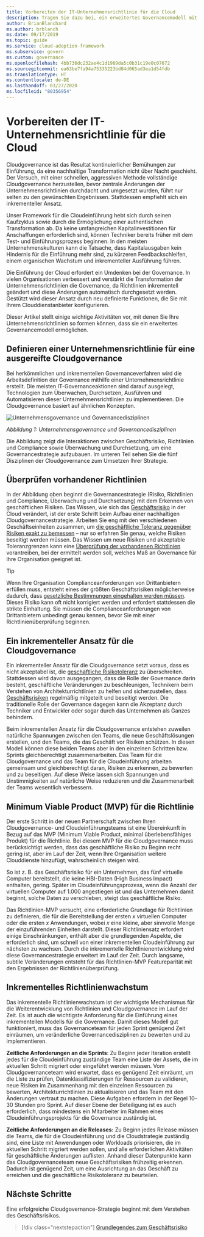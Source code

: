 ```yaml
---
title: Vorbereiten der IT-Unternehmensrichtlinie für die Cloud
description: Tragen Sie dazu bei, ein erweitertes Governancemodell mit Schlüsselaktivitäten wie inkrementelle Änderungen der Unternehmensrichtlinien und automatisierte Durchsetzung zu ermöglichen.
author: BrianBlanchard
ms.author: brblanch
ms.date: 09/17/2019
ms.topic: guide
ms.service: cloud-adoption-framework
ms.subservice: govern
ms.custom: governance
ms.openlocfilehash: 4bb736dc232ae4c1d1989da5c0b31c19e0c07672
ms.sourcegitcommit: ea63be7fa94a75335223bd84d065ad3ea1d54fdb
ms.translationtype: HT
ms.contentlocale: de-DE
ms.lasthandoff: 03/27/2020
ms.locfileid: "80356954"
---
```

<!-- markdownlint-disable MD026 -->

# <a name="prepare-corporate-it-policy-for-the-cloud"></a>Vorbereiten der IT-Unternehmensrichtlinie für die Cloud

Cloudgovernance ist das Resultat kontinuierlicher Bemühungen zur Einführung, da eine nachhaltige Transformation nicht über Nacht geschieht. Der Versuch, mit einer schnellen, aggressiven Methode vollständige Cloudgovernance herzustellen, bevor zentrale Änderungen der Unternehmensrichtlinien durchdacht und umgesetzt wurden, führt nur selten zu den gewünschten Ergebnissen. Stattdessen empfiehlt sich ein inkrementeller Ansatz.

Unser Framework für die Cloudeinführung hebt sich durch seinen Kaufzyklus sowie durch die Ermöglichung einer authentischen Transformation ab. Da keine umfangreichen Kapitalinvestitionen für Anschaffungen erforderlich sind, können Techniker bereits früher mit dem Test- und Einführungsprozess beginnen. In den meisten Unternehmenskulturen kann die Tatsache, dass Kapitalausgaben kein Hindernis für die Einführung mehr sind, zu kürzeren Feedbackschleifen, einem organischen Wachstum und inkrementeller Ausführung führen.

Die Einführung der Cloud erfordert ein Umdenken bei der Governance. In vielen Organisationen verbessert und verstärkt die Transformation der Unternehmensrichtlinien die Governance, da Richtlinien inkrementell geändert und diese Änderungen automatisch durchgesetzt werden. Gestützt wird dieser Ansatz durch neu definierte Funktionen, die Sie mit Ihrem Clouddienstanbieter konfigurieren.

Dieser Artikel stellt einige wichtige Aktivitäten vor, mit denen Sie Ihre Unternehmensrichtlinien so formen können, dass sie ein erweitertes Governancemodell ermöglichen.

## <a name="define-corporate-policy-to-mature-cloud-governance"></a>Definieren einer Unternehmensrichtlinie für eine ausgereifte Cloudgovernance

Bei herkömmlichen und inkrementellen Governanceverfahren wird die Arbeitsdefinition der Governance mithilfe einer Unternehmensrichtlinie erstellt. Die meisten IT-Governanceaktionen sind darauf ausgelegt, Technologien zum Überwachen, Durchsetzen, Ausführen und Automatisieren dieser Unternehmensrichtlinien zu implementieren. Die Cloudgovernance basiert auf ähnlichen Konzepten.

![Unternehmensgovernance und Governancedisziplinen](../../_images/operational-transformation-govern-highres.png)

*Abbildung 1: Unternehmensgovernance und Governancedisziplinen*

Die Abbildung zeigt die Interaktionen zwischen Geschäftsrisiko, Richtlinien und Compliance sowie Überwachung und Durchsetzung, um eine Governancestrategie aufzubauen. Im unteren Teil sehen Sie die fünf Disziplinen der Cloudgovernance zum Umsetzen Ihrer Strategie.

## <a name="review-existing-policies"></a>Überprüfen vorhandener Richtlinien

In der Abbildung oben beginnt die Governancestrategie (Risiko, Richtlinien und Compliance, Überwachung und Durchsetzung) mit dem Erkennen von geschäftlichen Risiken. Das Wissen, wie sich das [Geschäftsrisiko](./business-risk.md) in der Cloud verändert, ist der erste Schritt beim Aufbau einer nachhaltigen Cloudgovernancestrategie. Arbeiten Sie eng mit den verschiedenen Geschäftseinheiten zusammen, um [die geschäftliche Toleranz gegenüber Risiken exakt zu bemessen](./risk-tolerance.md) – nur so erfahren Sie genau, welche Risiken beseitigt werden müssen. Das Wissen um neue Risiken und akzeptable Toleranzgrenzen kann eine [Überprüfung der vorhandenen Richtlinien](./cloud-policy-review.md) vorantreiben, bei der ermittelt werden soll, welches Maß an Governance für Ihre Organisation geeignet ist.

> [!TIP]
> Wenn Ihre Organisation Complianceanforderungen von Drittanbietern erfüllen muss, entsteht eines der größten Geschäftsrisiken möglicherweise dadurch, dass [gesetzliche Bestimmungen eingehalten werden müssen](./regulatory-compliance.md). Dieses Risiko kann oft nicht korrigiert werden und erfordert stattdessen die strikte Einhaltung. Sie müssen die Complianceanforderungen von Drittanbietern unbedingt genau kennen, bevor Sie mit einer Richtlinienüberprüfung beginnen.

## <a name="an-incremental-approach-to-cloud-governance"></a>Ein inkrementeller Ansatz für die Cloudgovernance

Ein inkrementeller Ansatz für die Cloudgovernance setzt voraus, dass es nicht akzeptabel ist, die [geschäftliche Risikotoleranz](./risk-tolerance.md) zu überschreiten. Stattdessen wird davon ausgegangen, dass die Rolle der Governance darin besteht, geschäftliche Veränderungen zu beschleunigen, Technikern beim Verstehen von Architekturrichtlinien zu helfen und sicherzustellen, dass [Geschäftsrisiken](./business-risk.md) regelmäßig mitgeteilt und beseitigt werden. Die traditionelle Rolle der Governance dagegen kann die Akzeptanz durch Techniker und Entwickler oder sogar durch das Unternehmen als Ganzes behindern.

Beim inkrementellen Ansatz für die Cloudgovernance entstehen zuweilen natürliche Spannungen zwischen den Teams, die neue Geschäftslösungen erstellen, und den Teams, die das Geschäft vor Risiken schützen. In diesen Modell können diese beiden Teams aber in den einzelnen Schritten bzw. Sprints gleichberechtigt zusammenarbeiten. Das Team für die Cloudgovernance und das Team für die Cloudeinführung arbeiten gemeinsam und gleichberechtigt daran, Risiken zu erkennen, zu bewerten und zu beseitigen. Auf diese Weise lassen sich Spannungen und Unstimmigkeiten auf natürliche Weise reduzieren und die Zusammenarbeit der Teams wesentlich verbessern.

## <a name="minimum-viable-product-mvp-for-policy"></a>Minimum Viable Product (MVP) für die Richtlinie

Der erste Schritt in der neuen Partnerschaft zwischen Ihren Cloudgovernance- und Cloudeinführungsteams ist eine Übereinkunft in Bezug auf das MVP (Minimum Viable Product, minimal überlebensfähiges Produkt) für die Richtlinie. Bei diesem MVP für die Cloudgovernance muss berücksichtigt werden, dass das geschäftliche Risiko zu Beginn recht gering ist, aber im Lauf der Zeit, wenn Ihre Organisation weitere Clouddienste hinzufügt, wahrscheinlich steigen wird.

So ist z. B. das Geschäftsrisiko für ein Unternehmen, das fünf virtuelle Computer bereitstellt, die keine HBI-Daten (High Business Impact) enthalten, gering. Später im Cloudeinführungsprozess, wenn die Anzahl der virtuellen Computer auf 1.000 angestiegen ist und das Unternehmen damit beginnt, solche Daten zu verschieben, steigt das geschäftliche Risiko.

Das Richtlinien-MVP versucht, eine erforderliche Grundlage für Richtlinien zu definieren, die für die Bereitstellung der ersten _x_ virtuellen Computer oder die ersten _x_ Anwendungen, wobei _x_ eine kleine, aber sinnvolle Menge der einzuführenden Einheiten darstellt. Dieser Richtliniensatz erfordert einige Einschränkungen, enthält aber die grundlegenden Aspekte, die erforderlich sind, um schnell von einer inkrementellen Cloudeinführung zur nächsten zu wachsen. Durch die inkrementelle Richtlinienentwicklung wird diese Governancestrategie erweitert im Lauf der Zeit. Durch langsame, subtile Veränderungen entsteht für das Richtlinien-MVP Featureparität mit den Ergebnissen der Richtlinienüberprüfung.

## <a name="incremental-policy-growth"></a>Inkrementelles Richtlinienwachstum

Das inkrementelle Richtlinienwachstum ist der wichtigste Mechanismus für die Weiterentwicklung von Richtlinien und Cloudgovernance im Lauf der Zeit. Es ist auch die wichtigste Anforderung für die Einführung eines inkrementellen Modells für die Governance. Damit dieses Modell gut funktioniert, muss das Governanceteam für jeden Sprint genügend Zeit einräumen, um veränderliche Governancedisziplinen zu bewerten und zu implementieren.

**Zeitliche Anforderungen an die Sprints**: Zu Beginn jeder Iteration erstellt jedes für die Cloudeinführung zuständige Team eine Liste der Assets, die im aktuellen Schritt migriert oder eingeführt werden müssen. Vom Cloudgovernanceteam wird erwartet, dass es genügend Zeit einräumt, um die Liste zu prüfen, Datenklassifizierungen für Ressourcen zu validieren, neue Risiken im Zusammenhang mit den einzelnen Ressourcen zu bewerten, Architekturrichtlinien zu aktualisieren und das Team mit den Änderungen vertraut zu machen. Diese Aufgaben erfordern in der Regel 10–30 Stunden pro Sprint. Auf dieser Ebene der Beteiligung ist es auch erforderlich, dass mindestens ein Mitarbeiter im Rahmen eines Cloudeinführungsprojekts für die Governance zuständig ist.

**Zeitliche Anforderungen an die Releases:** Zu Beginn jedes Release müssen die Teams, die für die Cloudeinführung und die Cloudstrategie zuständig sind, eine Liste mit Anwendungen oder Workloads priorisieren, die im aktuellen Schritt migriert werden sollen, und alle erforderlichen Aktivitäten für geschäftliche Änderungen auflisten. Anhand dieser Datenpunkte kann das Cloudgovernanceteam neue Geschäftsrisiken frühzeitig erkennen. Dadurch ist genügend Zeit, um eine Ausrichtung an das Geschäft zu erreichen und die geschäftliche Risikotoleranz zu beurteilen.

## <a name="next-steps"></a>Nächste Schritte

Eine erfolgreiche Cloudgovernance-Strategie beginnt mit dem Verstehen des Geschäftsrisikos.

> [!div class="nextstepaction"]
> [Grundlegendes zum Geschäftsrisiko](./business-risk.md)
